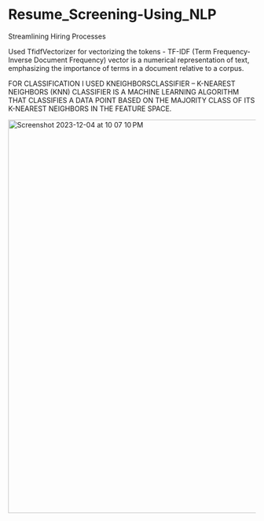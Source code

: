 # Resume_Screening-Using_NLP
Streamlining Hiring Processes


Used TfidfVectorizer for vectorizing the tokens - TF-IDF
(Term Frequency-Inverse Document Frequency) vector is a numerical representation of text, emphasizing the importance of terms in a document relative to a corpus.

FOR CLASSIFICATION I USED  KNEIGHBORSCLASSIFIER – 
K-NEAREST NEIGHBORS (KNN) CLASSIFIER IS A MACHINE LEARNING ALGORITHM THAT CLASSIFIES A DATA POINT BASED ON THE MAJORITY CLASS OF ITS K-NEAREST NEIGHBORS IN THE FEATURE SPACE.

<img width="800" alt="Screenshot 2023-12-04 at 10 07 10 PM" src="https://github.com/Yaswanthvarma99/Resume_Screening-Using_NLP/assets/145501882/0fbfda7e-c4e5-4d5b-879f-e146c595cfce">
